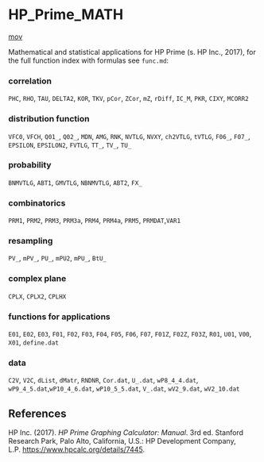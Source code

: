 # HP_Prime_MATH

[mov](https://m.youtube.com/watch?v=-4HJJQdxEFU)

Mathematical and statistical applications for HP Prime (s. HP Inc., 2017), for the full function index with formulas see `func.md`:

### correlation
`PHC`, `RHO`, `TAU`, `DELTA2`, `KOR`, `TKV`, `pCor`, `ZCor`, `mZ`, `rDiff`, `IC_M`, `PKR`, `CIXY`, `MCORR2`

### distribution function
`VFC0`, `VFCH`, `Q01_`, `Q02_`, `MDN`, `AMG`, `RNK`, `NVTLG`, `NVXY`, `ch2VTLG`, `tVTLG`, `F06_`, `F07_`, `EPSILON`, `EPSILON2`, `FVTLG`, `TT_`, `TV_`, `TU_`

### probability
`BNMVTLG`, `ABT1`, `GMVTLG`, `NBNMVTLG`, `ABT2`, `FX_`

### combinatorics
`PRM1`, `PRM2`, `PRM3`, `PRM3a`, `PRM4`, `PRM4a`, `PRM5`, `PRMDAT`,`VAR1`

### resampling
`PV_`, `mPV_`, `PU_`, `mPU2`, `mPU_`, `BtU_`

### complex plane
`CPLX`, `CPLX2`, `CPLHX`

### functions for applications
`E01`, `E02`, `E03`, `F01`, `F02`, `F03`, `F04`, `F05`, `F06`, `F07`, `F01Z`, `F02Z`, `F03Z`, `R01`, `U01`, `V00`, `X01`, `define.dat`

### data
`C2V`, `V2C`, `dList`, `dMatr`, `RNDNR`, `Cor.dat`, `U_.dat`, `wP8_4_4.dat`, `wP9_4_5.dat`,`wP10_4_6.dat`, `wP10_5_5.dat`, `V_.dat`, `wV2_9.dat`, `wV2_10.dat`

## References

HP Inc. (2017). *HP Prime Graphing Calculator: Manual*. 3rd ed. Stanford Research Park, Palo Alto, California, U.S.: HP Development Company, L.P. https://www.hpcalc.org/details/7445.
